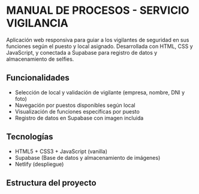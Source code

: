 # MANUAL DE PROCESOS - SERVICIO VIGILANCIA

Aplicación web responsiva para guiar a los vigilantes de seguridad en sus funciones según el puesto y local asignado. Desarrollada con HTML, CSS y JavaScript, y conectada a Supabase para registro de datos y almacenamiento de selfies.

## Funcionalidades

- Selección de local y validación de vigilante (empresa, nombre, DNI y foto)
- Navegación por puestos disponibles según local
- Visualización de funciones específicas por puesto
- Registro de datos en Supabase con imagen incluida

## Tecnologías

- HTML5 + CSS3 + JavaScript (vanilla)
- Supabase (Base de datos y almacenamiento de imágenes)
- Netlify (despliegue)

## Estructura del proyecto

